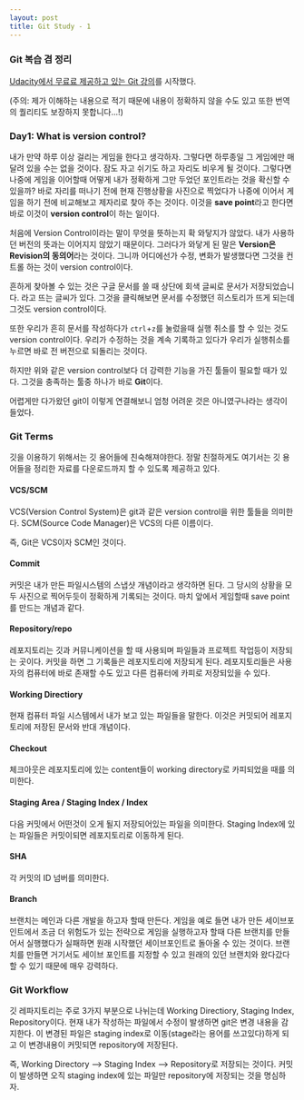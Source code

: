 ```yaml
---
layout: post
title: Git Study - 1
---
```


### Git 복습 겸 정리

[Udacity에서 무료료 제공하고 있는 Git 강의](https://www.udacity.com/course/version-control-with-git--ud123)를 시작했다.

(주의: 제가 이해하는 내용으로 적기 때문에 내용이 정확하지 않을 수도 있고 또한 번역의 퀄리티도 보장하지 못합니다...!)


### Day1: What is version control?

내가 만약 하루 이상 걸리는 게임을 한다고 생각하자. 그렇다면 하루종일 그 게임에만 매달려 있을 수는 없을 것이다. 잠도 자고 쉬기도 하고 자리도 비우게 될 것이다. 그렇다면 나중에 게임을 이어할때 어떻게 내가 정확하게 그만 두었던 포인트라는 것을 확신할 수 있을까? 바로 자리를 떠나기 전에 현재 진행상황을 사진으로 찍었다가 나중에 이어서 게임을 하기 전에 비교해보고 제자리로 찾아 주는 것이다. 이것을 **save point**라고 한다면 바로 이것이 **version control**이 하는 일이다.

처음에 Version Control이라는 말이 무엇을 뜻하는지 확 와닿지가 않았다. 내가 사용하던 버전의 뜻과는 이어지지 않았기 때문이다. 그러다가 와닿게 된 말은 **Version은 Revision의 동의어**라는 것이다. 그니까 어디에선가 수정, 변화가 발생했다면 그것을 컨트롤 하는 것이 version control이다. 

흔하게 찾아볼 수 있는 것은 구글 문서를 쓸 때 상단에 회색 글씨로 문서가 저장되었습니다. 라고 뜨는 글씨가 있다. 그것을 클릭해보면 문서를 수정했던 히스토리가 뜨게 되는데 그것도 version control이다.

또한 우리가 흔히 문서를 작성하다가 `ctrl`+`z`를 눌렀을때 실행 취소를 할 수 있는 것도 version control이다. 우리가 수정하는 것을 계속 기록하고 있다가 우리가 실행취소를 누르면 바로 전 버전으로 되돌리는 것이다.

하지만 위와 같은 version control보다 더 강력한 기능을 가진 툴들이 필요할 때가 있다. 그것을 충족하는 툴중 하나가 바로 **Git**이다. 

어렵게만 다가왔던 git이 이렇게 연결해보니 엄청 어려운 것은 아니였구나라는 생각이 들었다. 



### Git Terms
깃을 이용하기 위해서는 깃 용어들에 친숙해져야한다. 정말 친절하게도 여기서는 깃 용어들을 정리한 자료를 다운로드까지 할 수 있도록 제공하고 있다.

#### VCS/SCM

VCS(Version Control System)은 git과 같은 version control을 위한 툴들을 의미한다. SCM(Source Code Manager)은 VCS의 다른 이름이다.

즉, Git은 VCS이자 SCM인 것이다.

#### Commit
커밋은 내가 만든 파일시스템의 스냅샷 개념이라고 생각하면 된다. 그 당시의 상황을 모두 사진으로 찍어두듯이 정확하게 기록되는 것이다. 마치 앞에서 게임할때 save point를 만드는 개념과 같다.

#### Repository/repo
레포지토리는 깃과 커뮤니케이션을 할 때 사용되며 파일들과 프로젝트 작업등이 저장되는 곳이다. 커밋을 하면 그 기록들은 레포지토리에 저장되게 된다. 레포지토리들은 사용자의 컴퓨터에 바로 존재할 수도 있고 다른 컴퓨터에 카피로 저장되있을 수 있다.

#### Working Directiory
현재 컴퓨터 파일 시스템에서 내가 보고 있는 파일들을 말한다. 이것은 커밋되어 레포지토리에 저장된 문서와 반대 개념이다.

#### Checkout
체크아웃은 레포지토리에 있는 content들이 working directory로 카피되었을 때를 의미한다.

#### Staging Area / Staging Index / Index
다음 커밋에서 어떤것이 오게 될지 저장되어있는 파일을 의미한다. Staging Index에 있는 파일들은 커밋이되면 레포지토리로 이동하게 된다.

#### SHA
각 커밋의 ID 넘버를 의미한다.

#### Branch
브랜치는 메인과 다른 개발을 하고자 할때 만든다. 게임을 예로 들면 내가 만든 세이브포인트에서 조금 더 위험도가 있는 전략으로 게임을 실행하고자 할때 다른 브랜치를 만들어서 실행했다가 실패하면 원래 시작했던 세이브포인트로 돌아올 수 있는 것이다. 브랜치를 만들면 거기서도 세이브 포인트를 지정할 수 있고 원래의 있던 브랜치와 왔다갔다 할 수 있기 때문에 매우 강력하다.


### Git Workflow

깃 레파지토리는 주로 3가지 부분으로 나뉘는데 Working Directiory, Staging Index, Repository이다.
현재 내가 작성하는 파일에서 수정이 발생하면 git은 변경 내용을 감지한다. 이 변경된 파일은 staging index로 이동(stage라는 용어를 쓰고있다)하게 되고 이 변경내용이 커밋되면 repository에 저장된다. 

즉, Working Directory --> Staging Index --> Repository로 저장되는 것이다.
커밋이 발생하면 오직 staging index에 있는 파일만 repository에 저장되는 것을 명심하자.
